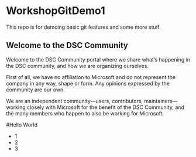 # WorkshopGitDemo1

This repo is for demoing basic git features and some more stuff.

## Welcome to the DSC Community
Welcome to the DSC Community portal where we share what’s happening in the DSC community, and how we are organizing ourselves.

First of all, we have no affiliation to Microsoft and do not represent the company in any way, shape or form. Any opinions expressed by the community are our own.

We are an independent community—users, contributors, maintainers—working closely with Microsoft for the benefit of the DSC Community, and the many members who happen to also be working for Microsoft.

#Hello World
- 1
- 2
- 3
